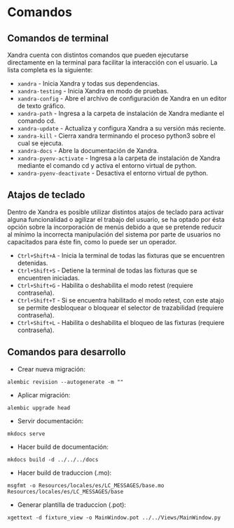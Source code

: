 # Comandos

## Comandos de terminal

Xandra cuenta con distintos comandos que pueden ejecutarse directamente en la terminal para facilitar la interacción con el usuario. La lista completa es la siguiente:

* `xandra` - Inicia Xandra y todas sus dependencias.
* `xandra-testing` - Inicia Xandra en modo de pruebas.
* `xandra-config` - Abre el archivo de configuración de Xandra en un editor de texto gráfico.
* `xandra-path` - Ingresa a la carpeta de instalación de Xandra mediante el comando cd.
* `xandra-update` - Actualiza y configura Xandra a su versión más reciente.
* `xandra-kill` - Cierra xandra terminando el proceso python3 sobre el cual se ejecuta.
* `xandra-docs` - Abre la documentación de Xandra.
* `xandra-pyenv-activate` - Ingresa a la carpeta de instalación de Xandra mediante el comando cd y activa el entorno virtual de python.
* `xandra-pyenv-deactivate` - Desactiva el entorno virtual de python.

## Atajos de teclado

Dentro de Xandra es posible utilizar distintos atajos de teclado para activar alguna funcionalidad o agilizar el trabajo del usuario, se ha optado por ésta opción sobre la incorporación de menús debido a que se pretende reducir al mínimo la incorrecta manipulación del sistema por parte de usuarios no capacitados para éste fin, como lo puede ser un operador.

* `Ctrl+Shift+A` - Inicia la terminal de todas las fixturas que se encuentren detenidas.
* `Ctrl+Shift+S` - Detiene la terminal de todas las fixturas que se encuentren iniciadas.
* `Ctrl+Shift+G` - Habilita o deshabilita el modo retest (requiere contraseña).
* `Ctrl+Shift+T` - Si se encuentra habilitado el modo retest, con este atajo se permite desbloquear o bloquear el selector de trazabilidad (requiere contraseña).
* `Ctrl+Shift+L` - Habilita o deshabilita el bloqueo de las fixturas (requiere contraseña).

## Comandos para desarrollo

* Crear nueva migración: 
``` shell
alembic revision --autogenerate -m ""
```

* Aplicar migración: 
``` shell
alembic upgrade head
```

* Servir documentación: 
``` shell
mkdocs serve 
```

* Hacer build de documentación: 
``` shell
mkdocs build -d ../../../docs  
```

* Hacer build de traduccion (.mo): 
``` shell
msgfmt -o Resources/locales/es/LC_MESSAGES/base.mo Resources/locales/es/LC_MESSAGES/base
```

* Generar plantilla de traduccion (.pot): 
``` shell
xgettext -d fixture_view -o MainWindow.pot ../../Views/MainWindow.py 
```